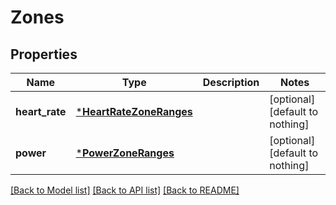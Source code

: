 # Zones


## Properties
Name | Type | Description | Notes
------------ | ------------- | ------------- | -------------
**heart_rate** | [***HeartRateZoneRanges**](HeartRateZoneRanges.md) |  | [optional] [default to nothing]
**power** | [***PowerZoneRanges**](PowerZoneRanges.md) |  | [optional] [default to nothing]


[[Back to Model list]](../README.md#models) [[Back to API list]](../README.md#api-endpoints) [[Back to README]](../README.md)


